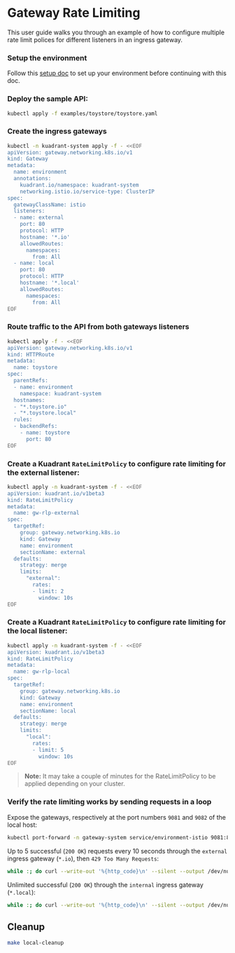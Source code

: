 # Gateway Rate Limiting

This user guide walks you through an example of how to configure multiple rate limit polices for different listeners in an ingress gateway.

### Setup the environment

Follow this [setup doc](https://github.com/Kuadrant/kuadrant-operator/blob/main/doc/install/install-make-target.md) to set up your environment before continuing with this doc.

### Deploy the sample API:

```sh
kubectl apply -f examples/toystore/toystore.yaml
```

### Create the ingress gateways

```sh
kubectl -n kuadrant-system apply -f - <<EOF
apiVersion: gateway.networking.k8s.io/v1
kind: Gateway
metadata:
  name: environment
  annotations:
    kuadrant.io/namespace: kuadrant-system
    networking.istio.io/service-type: ClusterIP
spec:
  gatewayClassName: istio
  listeners:
  - name: external
    port: 80
    protocol: HTTP
    hostname: '*.io'
    allowedRoutes:
      namespaces:
        from: All
  - name: local
    port: 80
    protocol: HTTP
    hostname: '*.local'
    allowedRoutes:
      namespaces:
        from: All
EOF
```

### Route traffic to the API from both gateways listeners

```sh
kubectl apply -f - <<EOF
apiVersion: gateway.networking.k8s.io/v1
kind: HTTPRoute
metadata:
  name: toystore
spec:
  parentRefs:
  - name: environment
    namespace: kuadrant-system
  hostnames:
  - "*.toystore.io"
  - "*.toystore.local"
  rules:
  - backendRefs:
    - name: toystore
      port: 80
EOF
```

### Create a Kuadrant `RateLimitPolicy` to configure rate limiting for the external listener:

```sh
kubectl apply -n kuadrant-system -f - <<EOF
apiVersion: kuadrant.io/v1beta3
kind: RateLimitPolicy
metadata:
  name: gw-rlp-external
spec:
  targetRef:
    group: gateway.networking.k8s.io
    kind: Gateway
    name: environment
    sectionName: external
  defaults:
    strategy: merge  
    limits:
      "external":
        rates:
        - limit: 2
          window: 10s
EOF
```

### Create a Kuadrant `RateLimitPolicy` to configure rate limiting for the local listener:

```sh
kubectl apply -n kuadrant-system -f - <<EOF
apiVersion: kuadrant.io/v1beta3
kind: RateLimitPolicy
metadata:
  name: gw-rlp-local
spec:
  targetRef:
    group: gateway.networking.k8s.io
    kind: Gateway
    name: environment
    sectionName: local
  defaults:
    strategy: merge    
    limits:
      "local":
        rates:
        - limit: 5
          window: 10s
EOF
```

> **Note:** It may take a couple of minutes for the RateLimitPolicy to be applied depending on your cluster.



### Verify the rate limiting works by sending requests in a loop

Expose the gateways, respectively at the port numbers `9081` and `9082` of the local host:

```sh
kubectl port-forward -n gateway-system service/environment-istio 9081:80 >/dev/null 2>&1 &
```

Up to 5 successful (`200 OK`) requests every 10 seconds through the `external` ingress gateway (`*.io`), then `429 Too Many Requests`:

```sh
while :; do curl --write-out '%{http_code}\n' --silent --output /dev/null -H 'Host: api.toystore.io' http://localhost:9081 | grep -E --color "\b(429)\b|$"; sleep 1; done
```

Unlimited successful (`200 OK`) through the `internal` ingress gateway (`*.local`):

```sh
while :; do curl --write-out '%{http_code}\n' --silent --output /dev/null -H 'Host: api.toystore.local' http://localhost:9081 | grep -E --color "\b(429)\b|$"; sleep 1; done
```

## Cleanup

```sh
make local-cleanup
```
